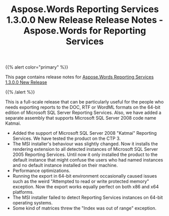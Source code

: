 ﻿---
title: Aspose.Words Reporting Services 1.3.0.0 New Release Release Notes - Aspose.Words for Reporting Services
articleTitle: Aspose.Words Reporting Services 1.3.0.0 New Release Release Notes
linktitle: Aspose.Words Reporting Services 1.3.0.0 New Release Release Notes
description: "Aspose.Words Reporting Services 1.3.0.0 New Release Release Notes – learn about the latest updates and fixes."
type: docs
weight: 160
url: /reportingservices/aspose-words-reporting-services-1-3-0-0-new-release-release-notes/
---

{{% alert color="primary" %}}

This page contains release notes for [Aspose.Words Reporting Services 1.3.0.0 New Release](https://downloads.aspose.com/words/reportingservices/new-releases/aspose.words-reporting-services-1.3.0.0-new-release/)

{{% /alert %}}

This is a full-scale release that can be particularly useful for the people who needs exporting reports to the DOC, RTF or WordML formats on the 64-bit edition of Microsoft SQL Server Reporting Services. Also, we have added a separate assembly that supports Microsoft SQL Server 2008 code name Katmai.

- Added the support of Microsoft SQL Server 2008 "Katmai" Reporting Services. We have tested the product on the CTP 3.
- The MSI installer's behaviour was slightly changed. Now it installs the rendering extension to all detected instances of Microsoft SQL Server 2005 Reporting Services. Until now it only installed the product to the default instance that might confuse the users who had named instances and no default instance installed on their machine.
- Performance optimizations.
- Running the export in 64-bit environment occasionally caused issues such as the weird "Attempted to read or write protected memory" exception. Now the export works equally perfect on both x86 and x64 platforms.
- The MSI installer failed to detect Reporting Services instances on 64-bit operating systems.
- Some kind of matrices threw the "Index was out of range" exception.
